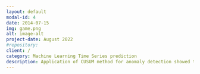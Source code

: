 ```yaml
---
layout: default
modal-id: 4
date: 2014-07-15
img: game.png
alt: image-alt
project-date: August 2022
#repository: 
client: /
category: Machine Learning Time Series prediction
description: Application of CUSUM method for anomaly detection showed that there were some consumption spikes, correlated to the weather but no points of steady increase. Models built with LightGBM can predict future energy consumption when weather information was added to the simple time information. Code available at https://github.com/opsabarsec/IoT_timeseries_analysis
---
```

```

